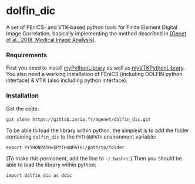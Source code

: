 # dolfin_dic
A set of FEniCS- and VTK-based python tools for Finite Element Digital Image Correlation, basically implementing the method described in [[Genet et al., 2018, Medical Image Analysis]](https://www.medicalimageanalysisjournal.com/article/S1361-8415(18)30534-6/fulltext).
### Requirements
First you need to install [myPythonLibrary](https://gitlab.inria.fr/mgenet/myPythonLibrary) as well as [myVTKPythonLibrary](https://gitlab.inria.fr/mgenet/myVTKPythonLibrary). You also need a working installation of FEniCS (including DOLFIN python interface) & VTK (also including python interface).
### Installation
Get the code:
```
git clone https://gitlab.inria.fr/mgenet/dolfin_dic.git
```
To be able to load the library within python, the simplest is to add the folder containing `dolfin_dic` to the `PYTHONPATH` environment variable:
```
export PYTHONPATH=$PYTHONPATH:/path/to/folder
```
(To make this permanent, add the line to `~/.bashrc`.)
Then you should be able to load the library within python:
```
import dolfin_dic as ddic
```